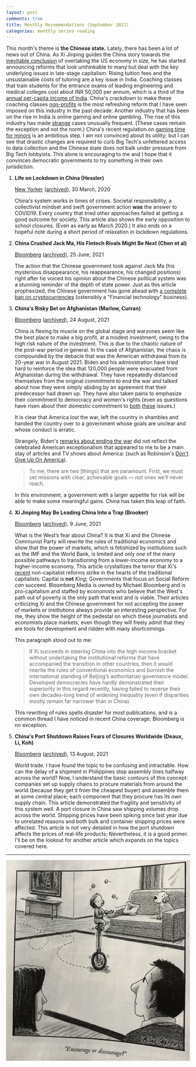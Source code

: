 ```yaml
---
layout: post
comments: true
title: Monthly Recommendations (September 2021)
categories: monthly series reading
---
```


This month's theme is **the Chinese state.** Lately, there has been a lot of news out of China. As Xi
Jinping guides the China story towards the [inevitable conclusion](https://www.cnbc.com/2021/02/01/new-chart-shows-china-gdp-could-overtake-us-sooner-as-covid-took-its-toll.html) of overtaking the US economy in
size, he has started announcing reforms that look unthinkable to many but deal with the key
underlying issues in late-stage capitalism. Rising tuition fees and the unsustainable costs of
tutoring are a key issue in India. Coaching classes that train students for the entrance exams of
leading engineering and medical colleges cost about INR 50,000 per annum, which is a third of the
[annual per-capita income of India](https://economictimes.indiatimes.com/markets/stocks/news/indias-per-capita-income-to-drop-by-5-4-in-fy21-report/articleshow/76532582.cms). China's crackdown to make these coaching classes [non-profits](https://www.bloomberg.com/news/articles/2021-07-25/china-to-overhaul-private-education-sector-hijacked-by-capital) is
the most refreshing reform that I have seen imposed on this industry in the past decade. Another
industry that has been on the rise in India is online gaming and online gambling. The rise of this
industry has made [strange](https://www.sentinelassam.com/north-east-india-news/assam-news/online-gaming-of-minor-leads-woman-to-lose-rs-19-lakh-in-sivsagar-assam-555605) cases unusually frequent. (These cases remain the exception and not the
norm.) China's recent regulation on [gaming time for minors](https://www.bloomberg.com/news/articles/2021-08-30/china-limits-minors-to-just-three-hours-of-online-gaming-a-week) is an ambitious step. I am not convinced
about its utility; but I can see that drastic changes are required to curb Big Tech's unfettered
access to data collection and the Chinese state does not balk under pressure from Big Tech
lobbyists. This alone is encouraging to me and I hope that it convinces democratic governments to
try something in their own jurisdiction.

<!--more-->

1.  **Life on Lockdown in China (Hessler)**

    [New Yorker](https://www.newyorker.com/magazine/2020/03/30/life-on-lockdown-in-china) ([archived](https://archive.ph/08Piz)), 30 March, 2020

     China's system works in times of crises. Societal responsibility, a collectivist mindset and
    swift government action **was** the answer to COVID19. Every country that tried other approaches
    failed at getting a good outcome for society. This article also shows the early opposition to
    school closures. (Even as early as March 2020.) It also ends on a hopeful note during a short
    period of relaxation in lockdown regulations.

2.  **China Crushed Jack Ma, His Fintech Rivals Might Be Next (Chen et al)**

    [Bloomberg](https://www.bloomberg.com/news/articles/2021-06-24/how-xi-and-the-ccp-turned-on-jack-ma-ant-and-china-s-fintech-companies) ([archived](https://archive.ph/0LNum)), 25 June, 2021

     The action that the Chinese government took against Jack Ma (his mysterious disappearance, his
    reappearance, his changed positions) right after he voiced his opinion about the Chinese
    political system was a stunning reminder of the depth of state power. Just as this article
    prophesized, the Chinese government has gone ahead with [a complete ban on cryptocurrencies](https://www.bloomberg.com/news/articles/2021-09-24/china-deems-all-crypto-related-transactions-illegal-in-crackdown)
    (ostensibly a "Financial technology" business).

3.  **China's Risky Bet on Afghanistan (Marlow, Curran)**

    [Bloomberg](https://www.bloomberg.com/news/articles/2021-08-24/china-s-eyes-1-trillion-of-minerals-with-risky-bet-on-taliban) ([archived](https://archive.ph/OogSp)), 24 August, 2021

     China is flexing its muscle on the global stage and warzones seem like the best place to make a
    big profit, at a modest investment, owing to the high risk nature of the investment. This is due
    to the chaotic nature of the post-war period in general. In the case of Afghanistan, the chaos is
    compounded by the debacle that was the American withdrawal from its 20-year war in
    August 2021. Biden and his administration have tried hard to reinforce the idea that 120,000
    people were evacuated from Afghanistan during the withdrawal. They have repeatedly distanced
    themselves from the original commitment to end the war and talked about how they were simply
    abiding by an agreement that their predecessor had drawn up. They have also taken pains to
    emphasize their commitment to democracy and women's rights (even as questions have risen about
    their domestic commitment to [both](https://www.nytimes.com/2021/03/30/podcasts/the-daily/voting-rights-georgia.html) [these](https://www.nytimes.com/2021/09/02/us/politics/scotus-abortion-decision.html) issues.)

     It is clear that America lost the war, left the country in shambles and handed the country over
    to a government whose goals are unclear and whose conduct is erratic.

     Strangely, Biden's [remarks about ending the war](https://www.whitehouse.gov/briefing-room/speeches-remarks/2021/08/31/remarks-by-president-biden-on-the-end-of-the-war-in-afghanistan/) did not reflect the celebrated American
    exceptionalism that appeared to me to be a main stay of articles and TV shows about America:
    (such as Robinson's [Don't Give Up On America](https://www.nytimes.com/2020/10/09/opinion/sunday/america-patriotism.html)).

    > To me, there are two [things] that are paramount.  First, we must set missions with clear,
    > achievable goals — not ones we’ll never reach.

     In this environment, a government with a larger appetite for risk will be able to make some
    meaningful gains. China has taken this leap of faith.

4.  **Xi Jinping May Be Leading China Into a Trap (Brooker)**

    [Bloomberg](https://www.bloomberg.com/opinion/articles/2021-09-06/china-s-common-prosperity-goal-ends-in-a-middle-income-trap) ([archived](https://archive.ph/LtDLv)), 9 June, 2021

     What is the West’s fear about China? It is that Xi and the Chinese Communist Party will rewrite
    the rules of traditional economics and show that the power of markets, which is fetishized by
    institutions such as the IMF and the World Bank, is limited and only _one_ of the many possible
    pathways to transitioning from a lower-income economy to a higher-income economy. This article
    crystallizes the terror that Xi's [recent](https://www.bloomberg.com/news/articles/2021-07-23/china-is-said-to-mull-turning-tutoring-firms-into-non-profits) non-capitalist reforms strike in the hearts of the
    traditional capitalists: Capital is **not** _King_; Governments that focus on Social Reform _can_
    succeed. Bloomberg Media is owned by Michael Bloomberg and is pro-capitalism and staffed by
    economists who believe that the West's path out of poverty is the only path that exist and is
    viable. Their articles criticizing Xi and the Chinese government for not accepting the power of
    markets or institutions always provide an interesting perspective. For me, they show the height
    of the pedestal on which these journalists and economists place markets, even though they will
    freely admit that they are tools for development and ridden with many shortcomings.

    This paragraph stood out to me:

    > If Xi succeeds in steering China into the high-income bracket without undertaking the institutional
    > reforms that have accompanied the transition in other countries, then it would rewrite the rules of
    > conventional economics and burnish the international standing of Beijing’s authoritarian governance
    > model. Developed democracies have hardly demonstrated their superiority in this regard recently,
    > having failed to reverse their own decades-long trend of widening inequality (even if disparities
    > mostly remain far narrower than in China).

     This rewriting of rules spells disaster for most publications, and is a common thread I have
    noticed in recent China coverage. Bloomberg is no exception.

5.  **China's Port Shutdown Raises Fears of Closures Worldwide (Deaux, Li, Koh)**

    [Bloomberg](https://www.bloomberg.com/news/articles/2021-08-12/massive-china-port-shutdown-raises-fears-of-closures-worldwide) ([archived](https://archive.ph/FWKBz)), 13 August, 2021

     World trade. I have found the topic to be confusing and intractable. How can the delay of a
    shipment in Philippines stop assembly lines halfway across the world? Now, I understand the basic
    contours of this concept: companies set up supply chains to procure materials from around the
    world (because they get it from the cheapest buyer) and assemble them at some central place; each
    component that they procure has its own supply chain. This article demonstrated the fragility and
    sensitivity of this system well. A port closure in China saw shipping volumes drop across the
    world. Shipping prices have been spiking since last year due to unrelated reasons and both bulk
    and container shipping prices were affected. This article is not very detailed in how the port
    shutdown affects the prices of real-life products; Nevertheless, it is a good primer. I'll be on
    the lookout for another article which expands on the topics covered here.

---

![img](/public/img/monthly-recommendations-2021-09-comic-encourage.jpg)
